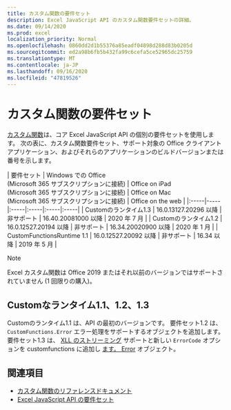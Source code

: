 ```yaml
---
title: カスタム関数の要件セット
description: Excel JavaScript API のカスタム関数要件セットの詳細。
ms.date: 09/14/2020
ms.prod: excel
localization_priority: Normal
ms.openlocfilehash: 0860dd2d1b55376a85eadf04898d288d83b0205d
ms.sourcegitcommit: ed2a98b6fb5b432fa99c6cefa5ce52965dc25759
ms.translationtype: MT
ms.contentlocale: ja-JP
ms.lasthandoff: 09/16/2020
ms.locfileid: "47819526"
---
```

# <a name="custom-functions-requirement-sets"></a>カスタム関数の要件セット

[カスタム関数](custom-functions-overview.md)は、コア Excel JavaScript API の個別の要件セットを使用します。 次の表に、カスタム関数要件セット、サポート対象の Office クライアントアプリケーション、およびそれらのアプリケーションのビルドバージョンまたは番号を示します。

|  要件セット  |  Windows での Office<br>(Microsoft 365 サブスクリプションに接続)  |  Office on iPad<br>(Microsoft 365 サブスクリプションに接続)  |  Office on Mac<br>(Microsoft 365 サブスクリプションに接続)  | Office on the web |
|:-----|-----|:-----|:-----|:-----|:-----|
| Customのランタイム1.3 | 16.0.13127.20296 以降 | 非サポート | 16.40.20081000 以降 | 2020 年 7 月 |
| Customのランタイム1.2 | 16.0.12527.20194 以降 | 非サポート | 16.34.20020900 以降 | 2020 年 1 月 |
| CustomFunctionsRuntime 1.1 | 16.0.12527.20092 以降 | 非サポート | 16.34 以降 | 2019 年 5 月 |

> [!NOTE]
> Excel カスタム関数は Office 2019 またはそれ以前のバージョンではサポートされていません (1 回限りの購入)。

## <a name="customfunctionsruntime-11-12-and-13"></a>Customなランタイム1.1、1.2、1.3

Customのランタイム1.1 は、API の最初のバージョンです。 要件セット1.2 は、 `CustomFunctions.Error` エラー処理をサポートするオブジェクトを追加します。 要件セット1.3 は、 [XLL のストリーミング](make-custom-functions-compatible-with-xll-udf.md#custom-function-behavior-for-xll-compatible-functions) サポートと新しい `ErrorCode` オプションを customfunctions に追加し [ます。 Error](/javascript/api/custom-functions-runtime/customfunctions.error) オブジェクト。 

## <a name="see-also"></a>関連項目

- [カスタム関数のリファレンスドキュメント](/javascript/api/custom-functions-runtime)
- [Excel JavaScript API の要件セット](../reference/requirement-sets/excel-api-requirement-sets.md)
